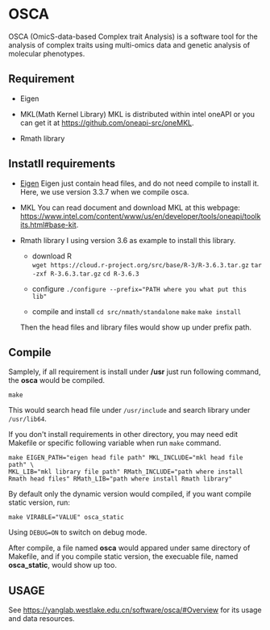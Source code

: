 # OSCA  

OSCA (OmicS-data-based Complex trait Analysis) is a software tool for the analysis of complex traits using multi-omics data and genetic analysis of molecular phenotypes.

## Requirement

- Eigen

- MKL(Math Kernel Library)
    MKL is distributed within intel oneAPI or you can get it at https://github.com/oneapi-src/oneMKL.

- Rmath library

## Instatll requirements

- [Eigen](https://eigen.tuxfamily.org/index.php?title=Main_Page)
Eigen just contain head files, and do not need compile to install it. Here, we use version 3.3.7 when we compile osca.

- MKL
    You can read document and download MKL at this webpage: https://www.intel.com/content/www/us/en/developer/tools/oneapi/toolkits.html#base-kit.  

- Rmath library
    I using version 3.6 as example to install this library.

    * download R  
    `wget https://cloud.r-project.org/src/base/R-3/R-3.6.3.tar.gz`
    `tar -zxf R-3.6.3.tar.gz`
    `cd R-3.6.3`
    
    * configure
    `./configure --prefix="PATH where you what put this lib"`
    
    * compile and install
    `cd src/nmath/standalone`
    `make`
    `make install`
    
    Then the head files and library files would show up under prefix path.

## Compile  

Samplely, if all requirement is install under **/usr** just run following command, the **osca** would be compiled.
```
make  
```
This would search head file under `/usr/include` and search library 
under `/usr/lib64`.  

If you don't install requirements in other directory, you may need edit Makefile or 
specific following variable when run `make` command.

```
make EIGEN_PATH="eigen head file path" MKL_INCLUDE="mkl head file path" \
MKL_LIB="mkl library file path" RMath_INCLUDE="path where install Rmath head files" RMath_LIB="path where install Rmath library"
```

By default only the dynamic version would compiled, if you want compile static 
version, run:

```
make VIRABLE="VALUE" osca_static
```
Using `DEBUG=ON` to switch on debug mode.

After compile, a file named **osca** would appared under same directory of Makefile, and
if you compile static version, the execuable file, named **osca_static**, would show 
up too. 

## USAGE

See https://yanglab.westlake.edu.cn/software/osca/#Overview for its usage and data resources.
